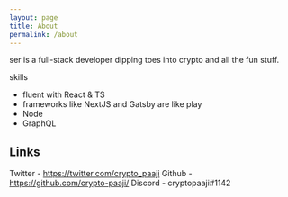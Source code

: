 ```yaml
---
layout: page
title: About
permalink: /about
---
```


ser is a full-stack developer dipping toes into crypto and all the fun stuff.

skills
- fluent with React & TS
- frameworks like NextJS and Gatsby are like play
- Node
- GraphQL

## Links

Twitter - https://twitter.com/crypto_paaji
Github - https://github.com/crypto-paaji/
Discord - cryptopaaji#1142